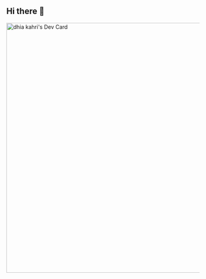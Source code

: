 ## Hi there 👋
<a href="https://app.daily.dev/dhiakahri"><img src="https://api.daily.dev/devcards/v2/frrWzDTsGVbRfGLuMMAXM.png?type=wide&r=09v" width="652" alt="dhia kahri's Dev Card"/></a>
<!--
**blckangl/blckangl** is a ✨ _special_ ✨ repository because its `README.md` (this file) appears on your GitHub profile.

Here are some ideas to get you started:

- 🔭 I’m currently working on ...
- 🌱 I’m currently learning ...
- 👯 I’m looking to collaborate on ...
- 🤔 I’m looking for help with ...
- 💬 Ask me about ...
- 📫 How to reach me: ...
- 😄 Pronouns: ...
- ⚡ Fun fact: ...
-->
